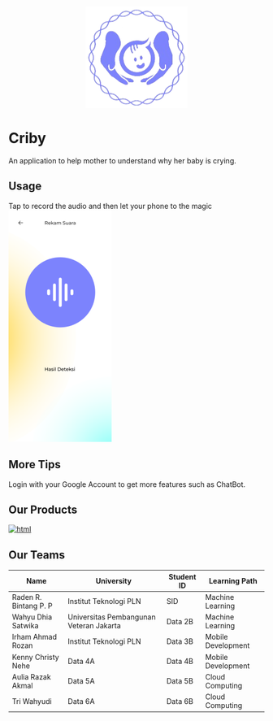 <p align="center">
    <img src="/imgs/criby.png" alt="Criby Logo">
</p>

# Criby
An application to help mother to understand why her baby is crying.

## Usage
Tap to record the audio and then let your phone to the magic
![Record Now!](/imgs/record.png)


## More Tips
Login with your Google Account to get more features such as ChatBot.

## Our Products
[![html](https://img.shields.io/badge/Go%20To%20Criby.app-8A2BE2)](https://criby.app)

## Our Teams
| Name  | University  | Student ID | Learning Path |
|----------|---------------|---------------|---------------|
| Raden R. Bintang P. P | Institut Teknologi PLN      | SID       | Machine Learning       |
| Wahyu Dhia Satwika | Universitas Pembangunan Veteran Jakarta      | Data 2B       | Machine Learning       |
| Irham Ahmad Rozan | Institut Teknologi PLN      | Data 3B       | Mobile Development    |
| Kenny Christy Nehe | Data 4A      | Data 4B       | Mobile Development    |
| Aulia Razak Akmal | Data 5A      | Data 5B       | Cloud Computing |
| Tri Wahyudi | Data 6A      | Data 6B       | Cloud Computing |